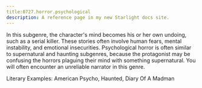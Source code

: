 ```yaml
---
title:0727.horror.psychological
description: A reference page in my new Starlight docs site.
---
```

In this subgenre, 
the character's mind becomes his or her own undoing, such as a serial killer. 
These stories often involve human fears, mental instability, and emotional insecurities. 
Psychological horror is often similar to supernatural and haunting subgenres, 
because the protagonist may be confusing the horrors plaguing their mind with something supernatural. 
You will often encounter an unreliable narrator in this genre. 

Literary Examples: American Psycho, Haunted, Diary Of A Madman
